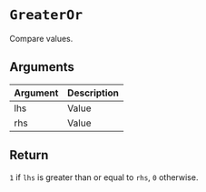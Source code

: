 # `GreaterOr`

Compare values.

## Arguments

| Argument | Description |
| -------- | ----------- |
| lhs      | Value       |
| rhs      | Value       |

## Return

`1` if `lhs` is greater than or equal to `rhs`, `0` otherwise.
